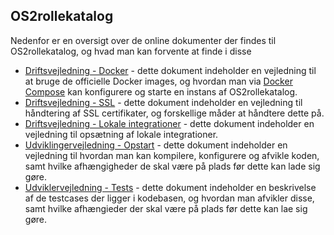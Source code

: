 ## OS2rollekatalog
Nedenfor er en oversigt over de online dokumenter der findes til OS2rollekatalog, og hvad man kan forvente at finde i disse


* [Driftsvejledning - Docker](Docker.md) - dette dokument indeholder en vejledning til at bruge de officielle Docker images, og hvordan man via [Docker Compose](https://docs.docker.com/compose/) kan konfigurere og starte en instans af OS2rollekatalog.
* [Driftsvejledning - SSL](SSL.md) - dette dokument indeholder en vejledning til håndtering af SSL certifikater, og forskellige måder at håndtere dette på.
* [Driftsvejledning - Lokale integrationer](Agents.md) - dette dokument indeholder en vejledning til opsætning af lokale integrationer.
* [Udviklingervejledning - Opstart](Developer.md) - dette dokument indeholder en vejledning til hvordan man kan kompilere, konfigurere og afvikle koden, samt hvilke afhængigheder de skal være på plads før dette kan lade sig gøre.
* [Udviklervejledning - Tests](Tests.md) - dette dokument indeholder en beskrivelse af de testcases der ligger i kodebasen, og hvordan man afvikler disse, samt hvilke afhængieder der skal være på plads før dette kan lae sig gøre.

